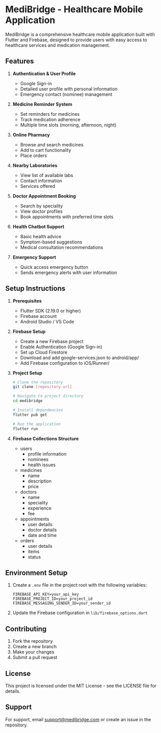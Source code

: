 # MediBridge - Healthcare Mobile Application

MediBridge is a comprehensive healthcare mobile application built with Flutter and Firebase, designed to provide users with easy access to healthcare services and medication management.

## Features

1. **Authentication & User Profile**
   - Google Sign-in
   - Detailed user profile with personal information
   - Emergency contact (nominee) management

2. **Medicine Reminder System**
   - Set reminders for medicines
   - Track medication adherence
   - Multiple time slots (morning, afternoon, night)

3. **Online Pharmacy**
   - Browse and search medicines
   - Add to cart functionality
   - Place orders

4. **Nearby Laboratories**
   - View list of available labs
   - Contact information
   - Services offered

5. **Doctor Appointment Booking**
   - Search by speciality
   - View doctor profiles
   - Book appointments with preferred time slots

6. **Health Chatbot Support**
   - Basic health advice
   - Symptom-based suggestions
   - Medical consultation recommendations

7. **Emergency Support**
   - Quick access emergency button
   - Sends emergency alerts with user information

## Setup Instructions

1. **Prerequisites**
   - Flutter SDK (2.19.0 or higher)
   - Firebase account
   - Android Studio / VS Code

2. **Firebase Setup**
   - Create a new Firebase project
   - Enable Authentication (Google Sign-in)
   - Set up Cloud Firestore
   - Download and add google-services.json to android/app/
   - Add Firebase configuration to iOS/Runner/

3. **Project Setup**
   ```bash
   # Clone the repository
   git clone [repository-url]

   # Navigate to project directory
   cd medibridge

   # Install dependencies
   flutter pub get

   # Run the application
   flutter run
   ```

4. **Firebase Collections Structure**
   - users
     - profile information
     - nominees
     - health issues
   - medicines
     - name
     - description
     - price
   - doctors
     - name
     - speciality
     - experience
     - fee
   - appointments
     - user details
     - doctor details
     - date and time
   - orders
     - user details
     - items
     - status

## Environment Setup

1. Create a `.env` file in the project root with the following variables:
   ```
   FIREBASE_API_KEY=your_api_key
   FIREBASE_PROJECT_ID=your_project_id
   FIREBASE_MESSAGING_SENDER_ID=your_sender_id
   ```

2. Update the Firebase configuration in `lib/firebase_options.dart`

## Contributing

1. Fork the repository
2. Create a new branch
3. Make your changes
4. Submit a pull request

## License

This project is licensed under the MIT License - see the LICENSE file for details.

## Support

For support, email support@medibridge.com or create an issue in the repository. 
